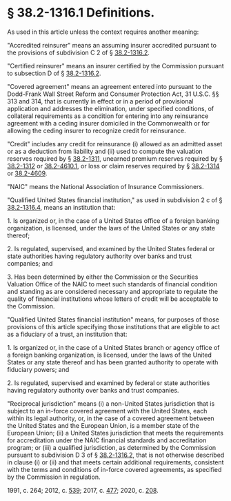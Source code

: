 # § 38.2-1316.1 Definitions.

<p>As used in this article unless the context requires another meaning:</p><p>"Accredited reinsurer" means an assuming insurer accredited pursuant to the provisions of subdivision C 2 of § <a href='/vacode/38.2-1316.2/'>38.2-1316.2</a>.</p><p>"Certified reinsurer" means an insurer certified by the Commission pursuant to subsection D of § <a href='/vacode/38.2-1316.2/'>38.2-1316.2</a>.</p><p>"Covered agreement" means an agreement entered into pursuant to the Dodd-Frank Wall Street Reform and Consumer Protection Act, 31 U.S.C. §§ 313 and 314, that is currently in effect or in a period of provisional application and addresses the elimination, under specified conditions, of collateral requirements as a condition for entering into any reinsurance agreement with a ceding insurer domiciled in the Commonwealth or for allowing the ceding insurer to recognize credit for reinsurance.</p><p>"Credit" includes any credit for reinsurance (i) allowed as an admitted asset or as a deduction from liability and (ii) used to compute the valuation reserves required by § <a href='/vacode/38.2-1311/'>38.2-1311</a>, unearned premium reserves required by § <a href='/vacode/38.2-1312/'>38.2-1312</a> or <a href='/vacode/38.2-4610.1/'>38.2-4610.1</a>, or loss or claim reserves required by § <a href='/vacode/38.2-1314/'>38.2-1314</a> or <a href='/vacode/38.2-4609/'>38.2-4609</a>.</p><p>"NAIC" means the National Association of Insurance Commissioners.</p><p>"Qualified United States financial institution," as used in subdivision 2 c of § <a href='/vacode/38.2-1316.4/'>38.2-1316.4</a>, means an institution that:</p><p>1. Is organized or, in the case of a United States office of a foreign banking organization, is licensed, under the laws of the United States or any state thereof;</p><p>2. Is regulated, supervised, and examined by the United States federal or state authorities having regulatory authority over banks and trust companies; and</p><p>3. Has been determined by either the Commission or the Securities Valuation Office of the NAIC to meet such standards of financial condition and standing as are considered necessary and appropriate to regulate the quality of financial institutions whose letters of credit will be acceptable to the Commission.</p><p>"Qualified United States financial institution" means, for purposes of those provisions of this article specifying those institutions that are eligible to act as a fiduciary of a trust, an institution that:</p><p>1. Is organized or, in the case of a United States branch or agency office of a foreign banking organization, is licensed, under the laws of the United States or any state thereof and has been granted authority to operate with fiduciary powers; and</p><p>2. Is regulated, supervised and examined by federal or state authorities having regulatory authority over banks and trust companies.</p><p>"Reciprocal jurisdiction" means (i) a non-United States jurisdiction that is subject to an in-force covered agreement with the United States, each within its legal authority, or, in the case of a covered agreement between the United States and the European Union, is a member state of the European Union; (ii) a United States jurisdiction that meets the requirements for accreditation under the NAIC financial standards and accreditation program; or (iii) a qualified jurisdiction, as determined by the Commission pursuant to subdivision D 3 of § <a href='/vacode/38.2-1316.2/'>38.2-1316.2</a>, that is not otherwise described in clause (i) or (ii) and that meets certain additional requirements, consistent with the terms and conditions of in-force covered agreements, as specified by the Commission in regulation.</p><p>1991, c. 264; 2012, c. <a href='http://lis.virginia.gov/cgi-bin/legp604.exe?121+ful+CHAP0539'>539</a>; 2017, c. <a href='http://lis.virginia.gov/cgi-bin/legp604.exe?171+ful+CHAP0477'>477</a>; 2020, c. <a href='http://lis.virginia.gov/cgi-bin/legp604.exe?201+ful+CHAP0208'>208</a>.</p>